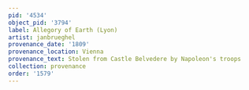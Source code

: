 ```yaml
---
pid: '4534'
object_pid: '3794'
label: Allegory of Earth (Lyon)
artist: janbrueghel
provenance_date: '1809'
provenance_location: Vienna
provenance_text: Stolen from Castle Belvedere by Napoleon's troops
collection: provenance
order: '1579'
---
```

